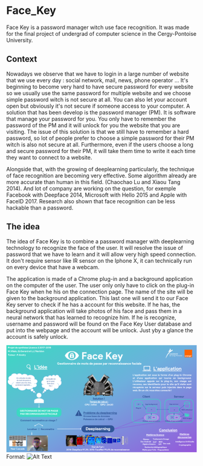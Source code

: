 # Face_Key

Face Key is a password manager witch use face recognition.
It was made for the final project of undergrad of computer science in the Cergy-Pontoise University.

## Context

Nowadays we observe that we have to login in a large number of website that we use every day : social network, mail, news, phone operator ... It's beginning to become very hard to have secure password for every website so we usually use the same password for multiple website and we choose simple password witch is not secure at all. You can also let your account open but obviously it's not secure if someone access to your computer.
A solution that has been develop is the password manager (PM). It is software that manage your password for you. You only have to remember the password of the PM and it will unlock for you the website that you are visiting. The issue of this solution is that we still have to remember a hard password, so lot of people prefer to choose a simple password for their PM witch is also not secure at all. Furthermore, even if the users choose a long and secure password for their PM, it will take them time to write it each time they want to connect to a website.

Alongside that, with the growing of deeplearning particularly, the technique of face recognition are becoming very effective. Some algorithm already are more accurate than human in this field. (Chaochao Lu and Xiaou Tang 2014). And lot of company are working on the question, for exemple Facebook with Deepface 2014, Microsoft with Hello 2015 and Apple with FaceID 2017. Research also shown that face recognition can be less hackable than a password.

## The idea

The idea of Face Key is to combine a password manager with deeplearning technology to recognize the face of the user. It will resolve the issue of password that we have to learn and it will allow very high speed connection. It don't require sensor like IR sensor on the Iphone X, it can technically run on every device that have a webcam.

The application is made of a Chrome plug-in and a background application on the computer of the user. The user only only have to click on the plug-in Face Key when he his on the connection page. The name of the site will be given to the background application. This last one will send it to our Face Key server to check if he has a account for this website. If he has, the background application will take photos of his face and pass them in a neural network that has learned to recognize him. If he is recognize, username and password will be
found on the Face Key User database and put into the webpage and the account will be unlock.
Just yby a glance the account is safely unlock.

![Face Key in one picture](doc/poster.PNG)
Format: ![Alt Text](url)
